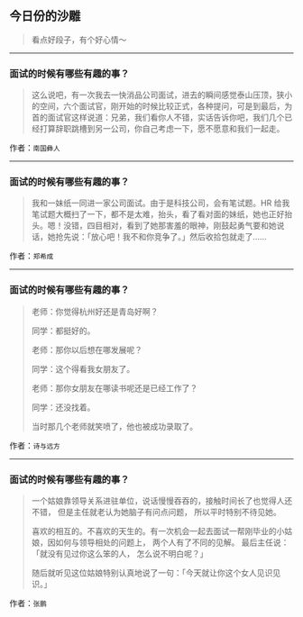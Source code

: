 ## 今日份的沙雕

> 看点好段子，有个好心情～


 
---

### 面试的时候有哪些有趣的事？

> 这么说吧，有一次我去一快消品公司面试，进去的瞬间感觉泰山压顶，狭小的空间，六个面试官，刚开始的时候比较正式，各种提问，可是到最后，为首的面试官这样说道：兄弟，我们看你人不错，实话告诉你吧，我们几个已经打算辞职跳槽到另一公司，你自己考虑一下，愿不愿意和我们一起走。


作者：`南国彝人`

---

### 面试的时候有哪些有趣的事？

> 我和一妹纸一同进一家公司面试。由于是科技公司，会有笔试题。HR 给我笔试题大概扫了一下，都不是太难，抬头，看了看对面的妹纸，她也正好抬头。嗯！没错，四目相对，看到了她那害羞的眼神，刚鼓起勇气要和她说话，她抢先说：「放心吧！我不和你竞争了。」然后收拾包就走了……


作者：`郑希成`

---

### 面试的时候有哪些有趣的事？

> 老师：你觉得杭州好还是青岛好啊？
> 
> 同学：都挺好的。
> 
> 老师：那你以后想在哪发展呢？
> 
> 同学：这个得看我女朋友了。
> 
> 老师：那你女朋友在哪读书呢还是已经工作了？
> 
> 同学：还没找着。
> 
> 当时那几个老师就笑喷了，他也被成功录取了。


作者：`诗与远方`

---

### 面试的时候有哪些有趣的事？

> 一个姑娘靠领导关系进驻单位，说话慢慢吞吞的，接触时间长了也觉得人还不错， 但是主任就老认为她脑子有问点问题， 所以平时特别不待见她。
> 
> 喜欢的相互的。不喜欢的天生的。有一次机会一起去面试一帮刚毕业的小姑娘，因如何与领导相处的问题上， 两个人有了不同的见解。 最后主任说：「就没有见过你这么笨的人， 怎么说不明白呢？」
> 
> 随后就听见这位姑娘特别认真地说了一句：「今天就让你这个女人见识见识。」


作者：`张鹏`